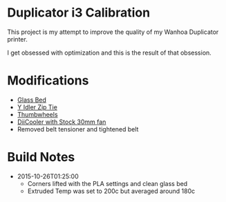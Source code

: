 # Duplicator i3 Calibration

This project is my attempt to improve the quality of my Wanhoa
Duplicator printer.

I get obsessed with optimization and this is the result of that obsession.

# Modifications

* [Glass Bed](http://www.amazon.com/gp/product/B00QQ5Q3BI?psc=1&redirect=true&ref_=oh_aui_detailpage_o01_s01)
* [Y Idler Zip Tie](http://3dprinterbrain.com/uploads/DupI3/RecommendedMods/YIdlerZip.jpg)
* [Thumbwheels](http://www.thingiverse.com/thing:874155)
* [DiiCooler with Stock 30mm fan](http://www.thingiverse.com/thing:1025471)
* Removed belt tensioner and tightened belt

# Build Notes

* 2015-10-26T01:25:00
  * Corners lifted with the PLA settings and clean glass bed
  * Extruded Temp was set to 200c but averaged around 180c


